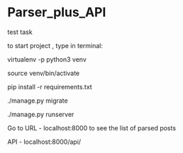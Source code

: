 # Parser_plus_API
test task

to start project , type in terminal:

  virtualenv -p python3 venv

  source venv/bin/activate

  pip install -r requirements.txt

  ./manage.py migrate

  ./manage.py runserver

Go to URL - localhost:8000 to see the list of parsed posts

API - localhost:8000/api/
